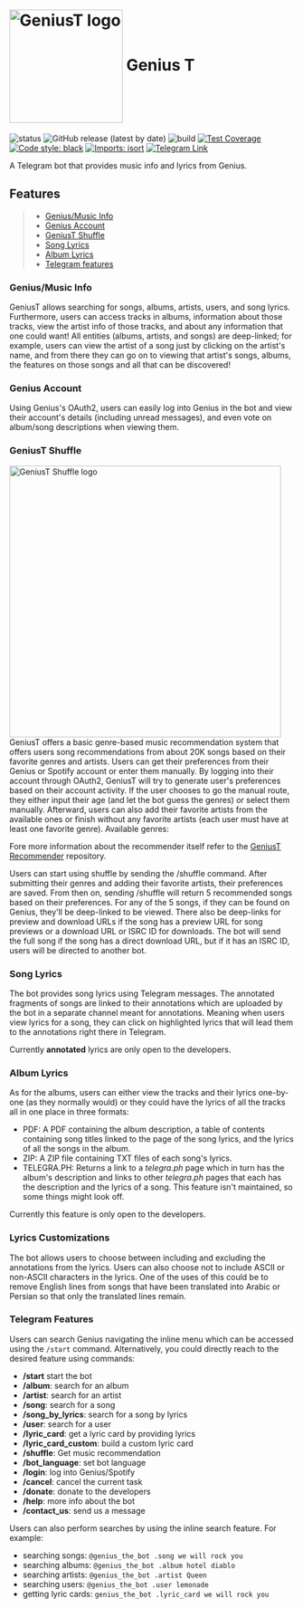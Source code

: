 <h1>
  <img src="logo.png" alt="GeniusT logo" width="200" align="center"/>
  Genius T
</h1>


![status](https://img.shields.io/uptimerobot/status/m786636302-b2fa3edeb9237ae327f70d06)
![GitHub release (latest by
date)](https://img.shields.io/github/v/release/allerter/geniust)
![build](https://github.com/allerter/geniust/workflows/build/badge.svg)
[![Test
Coverage](https://api.codeclimate.com/v1/badges/74d5611d77cb26f4ed16/test_coverage)](https://codeclimate.com/github/Allerter/geniust/test_coverage)
[![Code style:
black](https://img.shields.io/badge/code%20style-black-000000.svg)](https://github.com/psf/black)
[![Imports: isort](https://img.shields.io/badge/%20imports-isort-%231674b1?style=flat&labelColor=ef8336)](https://pycqa.github.io/isort/)
[![Telegram
Link](https://img.shields.io/static/v1?label=Telegram&message=Click%20Here&color=blue&logo=telegram)](https://t.me/genius_the_bot)

A Telegram bot that provides music info and lyrics from Genius.

## Features

> -   [Genius/Music Info](#geniusmusic-info)
> -   [Genius Account](#genius-account)
> -   [GeniusT Shuffle](#geniust-shuffle)
> -   [Song Lyrics](#song-lyrics)
> -   [Album Lyrics](#album-lyrics)
> -   [Telegram features](#telegram-features)

### Genius/Music Info

GeniusT allows searching for songs, albums, artists, users, and song
lyrics. Furthermore, users can access tracks in albums, information
about those tracks, view the artist info of those tracks, and about any
information that one could want! All entities (albums, artists, and
songs) are deep-linked; for example, users can view the artist of a song
just by clicking on the artist\'s name, and from there they can go on to
viewing that artist\'s songs, albums, the features on those songs and
all that can be discovered!

### Genius Account

Using Genius\'s OAuth2, users can easily log into Genius in the bot and
view their account\'s details (including unread messages), and even vote
on album/song descriptions when viewing them.

### GeniusT Shuffle
<img src="geniust/data/shuffle.jpg" alt="GeniusT Shuffle logo" width="480"/>
GeniusT offers a basic genre-based music recommendation system that
offers users song recommendations from about 20K songs based on their
favorite genres and artists. Users can get their preferences from their
Genius or Spotify account or enter them manually. By logging into their
account through OAuth2, GeniusT will try to generate user's preferences
based on their account activity. If the user chooses to go the manual route,
they either input their age (and let the bot guess
the genres) or select them manually. Afterward, users can also add their
favorite artists from the available ones or finish without any favorite
artists (each user must have at least one favorite genre). Available
genres:

Fore more information about the recommender itself refer to the
[GeniusT Recommender](https://github.com/allerter/geniust-recommender)
repository.

Users can start using shuffle by sending the /shuffle command. After
submitting their genres and adding their favorite artists, their
preferences are saved. From then on, sending /shuffle will return 5
recommended songs based on their preferences. For any of the 5 songs, if
they can be found on Genius, they\'ll be deep-linked to be viewed. There
also be deep-links for preview and download URLs if the song has a
preview URL for song previews or a download URL or ISRC ID for
downloads. The bot will send the full song if the song has a direct
download URL, but if it has an ISRC ID, users will be directed to
another bot.

### Song Lyrics

The bot provides song lyrics using Telegram messages. The annotated
fragments of songs are linked to their annotations which are uploaded by
the bot in a separate channel meant for annotations. Meaning when users
view lyrics for a song, they can click on highlighted lyrics that will
lead them to the annotations right there in Telegram.

Currently **annotated** lyrics are only open to the developers.

### Album Lyrics

As for the albums, users can either view the tracks and their lyrics
one-by-one (as they normally would) or they could have the lyrics of all
the tracks all in one place in three formats:

-   PDF: A PDF containing the album description, a table of contents
    containing song titles linked to the page of the song lyrics, and
    the lyrics of all the songs in the album.
-   ZIP: A ZIP file containing TXT files of each song\'s lyrics.
-   TELEGRA.PH: Returns a link to a *telegra.ph* page which in turn has
    the album\'s description and links to other *telegra.ph* pages that
    each has the description and the lyrics of a song. This feature
    isn't maintained, so some things might look off.

Currently this feature is only open to the developers.

### Lyrics Customizations

The bot allows users to choose between including and excluding the
annotations from the lyrics. Users can also choose not to include ASCII
or non-ASCII characters in the lyrics. One of the uses of this could be
to remove English lines from songs that have been translated into Arabic
or Persian so that only the translated lines remain.

### Telegram Features

Users can search Genius navigating the inline menu which can be accessed
using the `/start` command. Alternatively, you could directly reach to
the desired feature using commands:

-   **/start** start the bot
-   **/album**: search for an album
-   **/artist**: search for an artist
-   **/song**: search for a song
-   **/song_by_lyrics**: search for a song by lyrics
-   **/user**: search for a user
-   **/lyric_card**: get a lyric card by providing lyrics
-   **/lyric_card_custom**: build a custom lyric card
-   **/shuffle**: Get music recommendation
-   **/bot_language**: set bot language
-   **/login**: log into Genius/Spotify
-   **/cancel**: cancel the current task
-   **/donate**: donate to the developers
-   **/help**: more info about the bot
-   **/contact_us**: send us a message

Users can also perform searches by using the inline search feature. For
example:

-   searching songs: `@genius_the_bot .song we will rock you`
-   searching albums: `@genius_the_bot .album hotel diablo`
-   searching artists: `@genius_the_bot .artist Queen`
-   searching users: `@genius_the_bot .user lemonade`
-   getting lyric cards: `genius_the_bot .lyric_card we will rock you`
